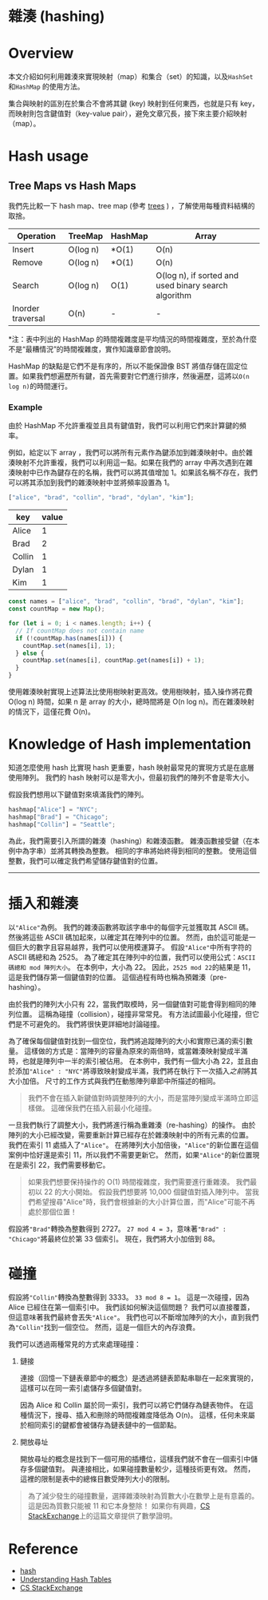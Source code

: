 # 雜湊 (hashing)

# Overview

本文介紹如何利用雜湊來實現映射（map）和集合（set）的知識，以及`HashSet`和`HashMap` 的使用方法。

集合與映射的區別在於集合不會將其鍵 (key) 映射到任何東西，也就是只有 key，而映射則包含鍵值對（key-value pair），避免文章冗長，接下來主要介紹映射 （map）。

# Hash usage

## Tree Maps vs Hash Maps

我們先比較一下 hash map、tree map (參考 [trees](https://github.com/CAFECA-IO/KnowledgeManagement/blob/master/algorithm/beginner/trees.md#overview) ) ，了解使用每種資料結構的取捨。

| Operation         | TreeMap  | HashMap | Array                                                |
| ----------------- | -------- | ------- | ---------------------------------------------------- |
| Insert            | O(log n) | \*O(1)  | O(n)                                                 |
| Remove            | O(log n) | \*O(1)  | O(n)                                                 |
| Search            | O(log n) | O(1)    | O(log n), if sorted and used binary search algorithm |
| Inorder traversal | O(n)     | -       | -                                                    |

\*注：表中列出的 HashMap 的時間複雜度是平均情況的時間複雜度，至於為什麼不是“最糟情況”的時間複雜度，實作知識章節會說明。

HashMap 的缺點是它們不是有序的，所以不能保證像 BST 將值存儲在固定位置。如果我們想遍歷所有鍵，首先需要對它們進行排序，然後遍歷，這將以`O(n log n)`的時間運行。

### Example

由於 HashMap 不允許重複並且具有鍵值對，我們可以利用它們來計算鍵的頻率。

例如，給定以下 array ，我們可以將所有元素作為鍵添加到雜湊映射中。由於雜湊映射不允許重複，我們可以利用這一點。如果在我們的 array 中再次遇到在雜湊映射中已作為鍵存在的名稱，我們可以將其值增加 1。如果該名稱不存在，我們可以將其添加到我們的雜湊映射中並將頻率設置為 1。

```jsx
["alice", "brad", "collin", "brad", "dylan", "kim"];
```

| key    | value |
| ------ | ----- |
| Alice  | 1     |
| Brad   | 2     |
| Collin | 1     |
| Dylan  | 1     |
| Kim    | 1     |

```jsx
const names = ["alice", "brad", "collin", "brad", "dylan", "kim"];
const countMap = new Map();

for (let i = 0; i < names.length; i++) {
  // If countMap does not contain name
  if (!countMap.has(names[i])) {
    countMap.set(names[i], 1);
  } else {
    countMap.set(names[i], countMap.get(names[i]) + 1);
  }
}
```

使用雜湊映射實現上述算法比使用樹映射更高效。使用樹映射，插入操作將花費 O(log n) 時間，如果 n 是 array 的大小，總時間將是 O(n log n)。而在雜湊映射的情況下，這僅花費 O(n)。

# Knowledge of Hash implementation

知道怎麼使用 hash 比實現 hash 更重要，hash 映射最常見的實現方式是在底層使用陣列。 我們的 hash 映射可以是零大小，但最初我們的陣列不會是零大小。

假設我們想用以下鍵值對來填滿我們的陣列。

```jsx
hashmap["Alice"] = "NYC";
hashmap["Brad"] = "Chicago";
hashmap["Collin"] = "Seattle";
```

為此，我們需要引入所謂的雜湊（hashing）和雜湊函數。 雜湊函數接受鍵（在本例中為字串）並將其轉換為整數。 相同的字串將始終得到相同的整數。 使用這個整數，我們可以確定我們希望儲存鍵值對的位置。

---

# 插入和雜湊

以`"Alice"`為例。 我們的雜湊函數將取該字串中的每個字元並獲取其 ASCII 碼。 然後將這些 ASCII 碼加起來，以確定其在陣列中的位置。 然而，由於這可能是一個巨大的數字且容易越界，我們可以使用模運算子。 假設`"Alice"`中所有字符的 ASCII 碼總和為 2525。 為了確定其在陣列中的位置，我們可以使用公式：`ASCII 碼總和 mod 陣列大小`。 在本例中，大小為 22。 因此，`2525 mod 22`的結果是 11，這是我們儲存第一個鍵值對的位置。 這個過程有時也稱為預雜湊（pre-hashing）。

由於我們的陣列大小只有 22，當我們取模時，另一個鍵值對可能會得到相同的陣列位置。 這稱為碰撞（collision），碰撞非常常見。 有方法試圖最小化碰撞，但它們是不可避免的。 我們將很快更詳細地討論碰撞。

為了確保每個鍵值對找到一個空位，我們將追蹤陣列的大小和實際已滿的索引數量。 這樣做的方式是：當陣列的容量為原來的兩倍時，或當雜湊映射變成半滿時，也就是陣列中一半的索引被佔用。 在本例中，我們有一個大小為 22，並且由於添加`"Alice" : "NYC"`將導致映射變成半滿，我們將在執行下一次插入*之前*將其大小加倍。 尺寸的工作方式與我們在動態陣列章節中所描述的相同。

> 我們不會在插入新鍵值對時調整陣列的大小，而是當陣列變成半滿時立即這樣做。 這確保我們在插入前最小化碰撞。

一旦我們執行了調整大小，我們將進行稱為重雜湊（re-hashing）的操作。 由於陣列的大小已經改變，需要重新計算已經存在於雜湊映射中的所有元素的位置。 我們在索引 11 處插入了`"Alice"`。 在將陣列大小加倍後，`"Alice"`的新位置在這個案例中恰好還是索引 11，所以我們不需要更新它。 然而，如果`"Alice"`的新位置現在是索引 22，我們需要移動它。

> 如果我們想要保持操作的 O(1) 時間複雜度，我們需要進行重雜湊。 我們最初以 22 的大小開始。 假設我們想要將 10,000 個鍵值對插入陣列中。 當我們希望搜尋"Alice"時，我們會根據新的大小計算位置，而"Alice"可能不再處於那個位置！

假設將`"Brad"`轉換為整數得到 2727。 `27 mod 4 = 3`，意味著`"Brad" : "Chicago"`將最終位於第 33 個索引。 現在，我們將大小加倍到 88。

# 碰撞

假設將`"Collin"`轉換為整數得到 3333。 `33 mod 8 = 1`。 這是一次碰撞，因為 Alice 已經住在第一個索引中。 我們該如何解決這個問題？ 我們可以直接覆蓋，但這意味著我們最終會丟失`"Alice"`。 我們也可以不斷增加陣列的大小，直到我們為`"Collin"`找到一個空位。 然而，這是一個巨大的內存浪費。

我們可以透過兩種常見的方式來處理碰撞：

1. 鏈接

   連接（回憶一下鏈表章節中的概念）是透過將鏈表節點串聯在一起來實現的，這樣可以在同一索引處儲存多個鍵值對。

   因為 Alice 和 Collin 屬於同一索引，我們可以將它們儲存為鏈表物件。 在這種情況下，搜尋、插入和刪除的時間複雜度降低為 O(n)。 這樣，任何未來屬於相同索引的鍵都會被儲存為鏈表鏈中的一個節點。

   <!-- 下面的視覺展示了這一點。 -->

2. 開放尋址

   開放尋址的概念是找到下一個可用的插槽位，這樣我們就不會在一個索引中儲存多個鍵值對。 與連接相比，如果碰撞數量較少，這種技術更有效。 然而，這裡的限制是表中的總條目數受陣列大小的限制。

> 為了減少發生的碰撞數量，選擇雜湊映射為質數大小在數學上是有意義的。 這是因為質數只能被 11 和它本身整除！ 如果你有興趣，[CS StackExchange](https://cs.stackexchange.com/questions/11029/why-is-it-best-to-use-a-prime-number-as-a-mod-in-a-hashing-function)上的這篇文章提供了數學證明。

# Reference

- [hash](https://neetcode.io/courses/dsa-for-beginners/26)
- [Understanding Hash Tables](https://www.baeldung.com/cs/hash-tables#:~:text=Furthermore%2C%20the%20average%20complexity%20to,regardless%20of%20the%20aimed%20operation.)
- [CS StackExchange](https://cs.stackexchange.com/questions/11029/why-is-it-best-to-use-a-prime-number-as-a-mod-in-a-hashing-function)
